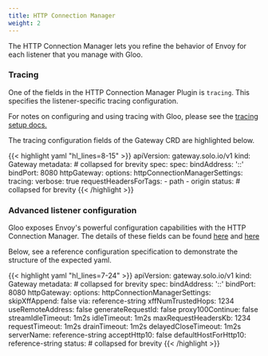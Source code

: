 ```yaml
---
title: HTTP Connection Manager
weight: 2
---
```


The HTTP Connection Manager lets you refine the behavior of Envoy for each listener that you manage with Gloo.

### Tracing

One of the fields in the HTTP Connection Manager Plugin is `tracing`. This specifies the listener-specific tracing configuration.

For notes on configuring and using tracing with Gloo, please see the [tracing setup docs.](../../../observability/tracing/)

The tracing configuration fields of the Gateway CRD are highlighted below.

{{< highlight yaml "hl_lines=8-15" >}}
apiVersion: gateway.solo.io/v1
kind: Gateway
metadata: # collapsed for brevity
spec:
spec:
  bindAddress: '::'
  bindPort: 8080
  httpGateway:
    options:
      httpConnectionManagerSettings:
        tracing:
          verbose: true
          requestHeadersForTags:
            - path
            - origin
status: # collapsed for brevity
{{< /highlight >}}

### Advanced listener configuration

Gloo exposes Envoy's powerful configuration capabilities with the HTTP Connection Manager. The details of these fields can be found [here](https://www.envoyproxy.io/docs/envoy/v1.9.0/configuration/http_conn_man/http_conn_man) and [here](https://www.envoyproxy.io/docs/envoy/latest/api-v2/api/v2/core/protocol.proto#envoy-api-msg-core-http1protocoloptions)

Below, see a reference configuration specification to demonstrate the structure of the expected yaml.

{{< highlight yaml "hl_lines=7-24" >}}
apiVersion: gateway.solo.io/v1
kind: Gateway
metadata: # collapsed for brevity
spec:
  bindAddress: '::'
  bindPort: 8080
  httpGateway:
    options:
      httpConnectionManagerSettings:
        skipXffAppend: false
        via: reference-string
        xffNumTrustedHops: 1234
        useRemoteAddress: false
        generateRequestId: false
        proxy100Continue: false
        streamIdleTimeout: 1m2s
        idleTimeout: 1m2s
        maxRequestHeadersKb: 1234
        requestTimeout: 1m2s
        drainTimeout: 1m2s
        delayedCloseTimeout: 1m2s
        serverName: reference-string
        acceptHttp10: false
        defaultHostForHttp10: reference-string
status: # collapsed for brevity
{{< /highlight >}}


